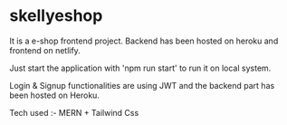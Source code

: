 # skellyeshop
It is a e-shop frontend project. Backend has been hosted on heroku and frontend on netlify.

Just start the application with 'npm run start' to run it on local system.

Login & Signup functionalities are using JWT and the backend part has been hosted on Heroku.

Tech used :- MERN + Tailwind Css
